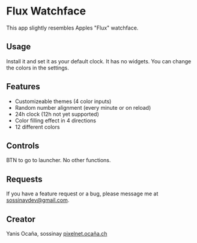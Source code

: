 # Flux Watchface

This app slightly resembles Apples "Flux" watchface.

## Usage

Install it and set it as your default clock.
It has no widgets.
You can change the colors in the settings.

## Features

- Customizeable themes (4 color inputs)
- Random number alignment (every minute or on reload)
- 24h clock (12h not yet supported)
- Color filling effect in 4 directions
- 12 different colors

## Controls

BTN to go to launcher. No other functions.

## Requests

If you have a feature request or a bug, please message me at [sossinaydev@gmail.com](mailto:sossinaydev@gmail.com "Click to send an email").

## Creator

Yanis Ocaña, sossinay
[pixelnet.ocaña.ch](https://pixelnet.ocaña.ch)